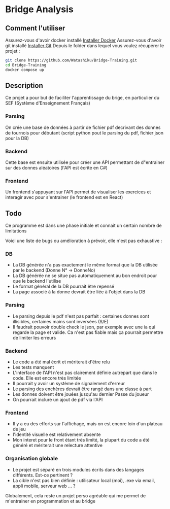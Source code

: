 # Bridge Analysis

## Comment l'utiliser
Assurez-vous d'avoir docker installé [Installer Docker](https://docs.docker.com/engine/install/)
Assurez-vous d'avoir git installé [Installer Git]([https://docs.docker.com/engine/install/](https://github.com/git-guides/install-git))
Depuis le folder dans lequel vous voulez récupérer le projet :
```bash
git clone https://github.com/Watashiku/Bridge-Training.git
cd Bridge-Training
docker compose up
```

## Description
Ce projet a pour but de faciliter l'apprentissage du brige, en particulier du SEF (Système d'Enseignement Français)

### Parsing
On crée une base de données à partir de fichier pdf decrivant des donnes de tournois pour débutant
(script python pout le parsing du pdf, fichier json pour la DB)

### Backend
Cette base est ensuite utilisée pour créer une API permettant de d"entrainer sur des donnes aléatoires
(l'API est écrite en C#)

### Frontend
Un frontend s'appuyant sur l'API permet de visualiser les exercices et interagir avec pour s'entrainer
(le frontend est en React)

## Todo
Ce programme est dans une phase initiale et connait un certain nombre de limitations

Voici une liste de bugs ou amélioration à prévoir, elle n'est pas exhaustive :
### DB
- La DB générée n'a pas exactement le même format que la DB utilisée par le backend (Donne N° -> DonneNo)
- La DB générée ne se situe pas automatiquement au bon endroit pour que le backend l'utilise
- Le format général de la DB pourrait être repensé
- La page associé à la donne devrait être liée à l'objet dans la DB
### Parsing
- Le parsing depuis le pdf n'est pas parfait : certaines donnes sont illisibles, certaines mains sont inversées (S/E)
- Il faudrait pouvoir double check le json, par exemple avec une ia qui regarde la page et valide. Ca n'est pas fiable mais ça pourrait permettre de limiter les erreurs
### Backend
- Le code a été mal écrit et mériterait d'être relu
- Les tests manquent
- L'interface de l'API n'est pas clairement définie autrepart que dans le code. Elle est encore très limitée
- Il pourrait y avoir un système de signalement d'erreur
- Le parsing des enchères devrait être rangé dans une classe à part
- Les donnes doivent être jouées jusqu'au dernier Passe du joueur
- On pourrait inclure un ajout de pdf via l'API
### Frontend
- Il y a eu des efforts sur l'affichage, mais on est encore loin d'un plateau de jeu
- l'identité visuelle est relativement absente
- Mon interet pour le front étant très limité, la plupart du code a été généré et mériterait une relecture attentive
### Organisation globale
- Le projet est séparé en trois modules écrits dans des langages différents. Est-ce pertinent ?
- La cible n'est pas bien définie : utilisateur local (moi), .exe via email, appli mobile, serveur web ... ?

Globalement, cela reste un projet perso agréable qui me permet de m'entrainer en programmation et au bridge
